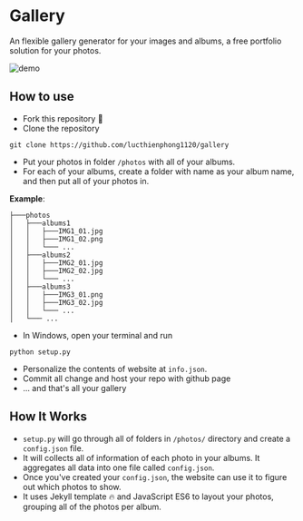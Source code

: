 # Gallery

An flexible gallery generator for your images and albums, a free portfolio solution for your photos.

![demo](./demo.gif)

## How to use

- Fork this repository 🍴
- Clone the repository
```
git clone https://github.com/lucthienphong1120/gallery
```
- Put your photos in folder `/photos` with all of your albums.
- For each of your albums, create a folder with name as your album name, and then put all of your photos in.

**Example**:
```
├───photos
│   ├───albums1
│   │   ├───IMG1_01.jpg
│   │   ├───IMG1_02.png
│   │   └─── ...
│   ├───albums2
│   │   ├───IMG2_01.jpg
│   │   ├───IMG2_02.jpg
│   │   └─── ...
│   ├───albums3
│   │   ├───IMG3_01.png
│   │   ├───IMG3_02.jpg
│   │   └─── ...
│   └─── ...
```
- In Windows, open your terminal and run
```
python setup.py
```
- Personalize the contents of website at `info.json`.
- Commit all change and host your repo with github page
- ... and that's all your gallery

## How It Works

- `setup.py` will go through all of folders in `/photos/` directory and create a `config.json` file.
- It will collects all of information of each photo in your albums. It aggregates all data into one file called `config.json`.
- Once you've created your `config.json`, the website can use it to figure out which photos to show.
- It uses Jekyll template 🔥 and JavaScript ES6 to layout your photos, grouping all of the photos per album.
